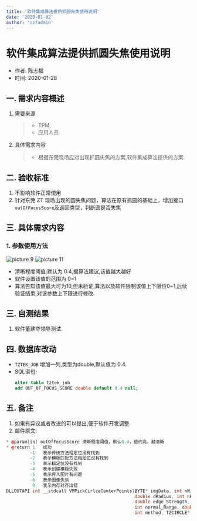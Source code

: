 ```yaml
---
title: '软件集成算法提供抓圆失焦使用说明'
date: '2020-01-02'
author: 'czfadmin'
---
```

# 软件集成算法提供抓圆失焦使用说明

-   作者: 陈志福
-   时间: 2020-01-28

## 一. 需求内容概述

1.  需要来源
    > -   TPM,
    > -   应用人员
1.  具体需求内容
    > -   根据东莞现场应对出现抓圆失焦的方案,软件集成算法提供的方案.

## 二. 验收标准

1. 不影响软件正常使用
1. 针对东莞 ZT 现场出现的圆失焦问题，算法在原有抓圆的基础上，增加接口`outOfFocusScore`及返回类型，判断圆是否失焦

## 三. 具体需求内容

### 1. 参数使用方法
![picture 9](../images/posts/e9ff41fb936f344d679a4aa5aa84ca19da9eb450fb00a250bfa60e4f75aea881.png)
![picture 11](../images/posts/d570186ba5c76a1be8f3edfd73c8eb679314458248214262504165a18fc0daf5.png)

- 清晰程度阈值:默认为 0.4,据算法建议,该值越大越好
- 软件设置该值的范围为 0~1
- 算法告知该值最大可为10,但未验证,算法以及软件限制该值上下限位0~1,后续验证结束,对该参数上下限进行修改.

## 三. 自测结果
1. 软件董建夺领导测试.

## 四. 数据库改动
- `TZTEK_JOB` 增加一列,类型为double,默认值为 0.4.
- SQL语句:
    ```sql
	alter table tztek_job
	add OUT_OF_FOCUS_SCORE double default 0.4 null;
	```

## 五. 备注

1. 如果有异议或者改进的可以提出,便于软件开发调整.
2. 邮件原文:
```c++
* @param[in] outOfFocusScore 清晰程度阈值，默认0.4，值约高，越清晰
* @return 1   成功
         -1   表示传统方法粗定位没有找到
         -2   表示模板匹配方法粗定位没有找到
         -3   表示精定位没有找到
         -4   表示创建模板失败
         -5   表示传入图片有问题
         -6   表示图像失焦
          0   表示内存对齐出错
DLLOUTAPI int __stdcall VMPickCirlceCenterPoints(BYTE* imgData, int nWidth, int nHeight, int nDepth,
                                                 double dRadius, int nRange, double dScore, int nBackBlack,
                                                 double edge_Strength, double outOfFocusScore,
                                                 int normal_Range, double fFilter, int nCloseTime, int stride,
                                                 int method, TZCIRCLE* circlesOut, int& nCircleCnt)
```

